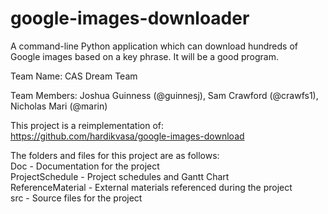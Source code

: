 # google-images-downloader

A command-line Python application which can download hundreds of Google images based on a key phrase. It will be a good program.

Team Name: CAS Dream Team

Team Members: Joshua Guinness (@guinnesj), Sam Crawford (@crawfs1), Nicholas Mari (@marin)

This project is a reimplementation of: https://github.com/hardikvasa/google-images-download

The folders and files for this project are as follows:  
Doc - Documentation for the project  
ProjectSchedule - Project schedules and Gantt Chart  
ReferenceMaterial - External materials referenced during the project  
src - Source files for the project  

